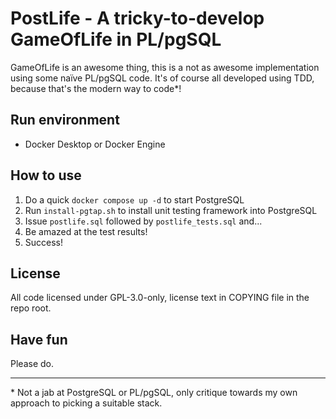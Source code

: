 # PostLife - A tricky-to-develop GameOfLife in PL/pgSQL

GameOfLife is an awesome thing, this is a not as awesome implementation using some naïve PL/pgSQL code. It's of course
all developed using TDD, because that's the modern way to code\*!

## Run environment

* Docker Desktop or Docker Engine

## How to use

1. Do a quick `docker compose up -d` to start PostgreSQL
2. Run `install-pgtap.sh` to install unit testing framework into PostgreSQL
3. Issue `postlife.sql` followed by `postlife_tests.sql` and...
4. Be amazed at the test results!
5. Success!

## License

All code licensed under GPL-3.0-only, license text in COPYING file in the repo root.

## Have fun

Please do.

----

\* Not a jab at PostgreSQL or PL/pgSQL, only critique towards my own approach to picking a suitable stack.
